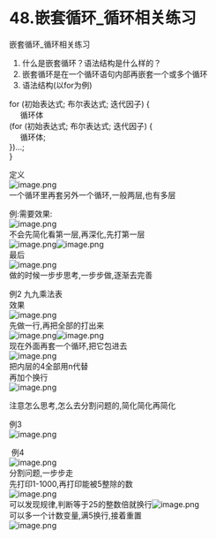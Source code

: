 # 48.嵌套循环_循环相关练习

嵌套循环_循环相关练习<br />

1. 什么是嵌套循环？语法结构是什么样的？
  1. 嵌套循环是在一个循环语句内部再嵌套一个或多个循环
  1. 语法结构(以for为例)

for (初始表达式; 布尔表达式; 迭代因子) {<br />     循环体<br />(for (初始表达式; 布尔表达式; 迭代因子) {<br />     循环体;<br />})...;<br />}

定义<br />![image.png](https://cdn.nlark.com/yuque/0/2019/png/349894/1559101002669-cfb65e90-847d-46d3-8d7b-511963ea1189.png#align=left&display=inline&height=96&name=image.png&originHeight=96&originWidth=666&size=36334&status=done&width=666)<br />一个循环里再套另外一个循环,一般两层,也有多层

例:需要效果:<br />![image.png](https://cdn.nlark.com/yuque/0/2019/png/349894/1559101182826-276624f1-7ab9-4814-8eeb-930056000b2a.png#align=left&display=inline&height=75&name=image.png&originHeight=75&originWidth=126&size=11742&status=done&width=126)<br />不会先简化看第一层,再深化,先打第一层<br />![image.png](https://cdn.nlark.com/yuque/0/2019/png/349894/1559101124793-fe504290-7ec2-4ec6-bfbc-baced0cb01d6.png#align=left&display=inline&height=31&name=image.png&originHeight=31&originWidth=128&size=6499&status=done&width=128)![image.png](https://cdn.nlark.com/yuque/0/2019/png/349894/1559101128516-bd80d13e-1fe4-4c04-a304-cf052bdcee10.png#align=left&display=inline&height=67&name=image.png&originHeight=67&originWidth=36&size=3085&status=done&width=36)<br />最后<br />![image.png](https://cdn.nlark.com/yuque/0/2019/png/349894/1559101221761-3818160f-286d-4875-86f5-c011250feb61.png#align=left&display=inline&height=127&name=image.png&originHeight=127&originWidth=208&size=27889&status=done&width=208)<br />做的时候一步步思考,一步步做,逐渐去完善

例2 九九乘法表<br />效果<br />![image.png](https://cdn.nlark.com/yuque/0/2019/png/349894/1559101260460-98579b8a-0adf-4799-9b4c-49af2710e6b1.png#align=left&display=inline&height=148&name=image.png&originHeight=148&originWidth=372&size=62530&status=done&width=372)<br />先做一行,再把全部的打出来<br />![image.png](https://cdn.nlark.com/yuque/0/2019/png/349894/1559101372401-833ac1d7-377a-4134-aa8d-deb703153c9a.png#align=left&display=inline&height=42&name=image.png&originHeight=42&originWidth=229&size=12677&status=done&width=229)![image.png](https://cdn.nlark.com/yuque/0/2019/png/349894/1559101385217-83e57785-7c0c-4be1-b7e3-45baed7a2891.png#align=left&display=inline&height=17&name=image.png&originHeight=17&originWidth=285&size=10123&status=done&width=285)<br />现在外面再套一个循环,把它包进去<br />![image.png](https://cdn.nlark.com/yuque/0/2019/png/349894/1559101423912-a68265d3-0a64-4aad-96fd-a870a49ce351.png#align=left&display=inline&height=61&name=image.png&originHeight=61&originWidth=240&size=16960&status=done&width=240)<br />把内层的4全部用n代替<br />再加个换行<br />![image.png](https://cdn.nlark.com/yuque/0/2019/png/349894/1559101462947-a861dec2-d9e1-4ac7-a009-15d51cf87175.png#align=left&display=inline&height=61&name=image.png&originHeight=61&originWidth=234&size=18179&status=done&width=234)

注意怎么思考,怎么去分割问题的,简化简化再简化

例3<br />![image.png](https://cdn.nlark.com/yuque/0/2019/png/349894/1559101623785-7e581af2-d2e4-4f46-a2f5-5962af7b6955.png#align=left&display=inline&height=276&name=image.png&originHeight=276&originWidth=369&size=99251&status=done&width=369)

 例4<br />![image.png](https://cdn.nlark.com/yuque/0/2019/png/349894/1559101685150-9ca646fc-c822-4a2f-938a-7084c354bae0.png#align=left&display=inline&height=41&name=image.png&originHeight=41&originWidth=338&size=17150&status=done&width=338)<br />分割问题,一步步走<br />先打印1-1000,再打印能被5整除的数<br />![image.png](https://cdn.nlark.com/yuque/0/2019/png/349894/1559101792977-617ef8a9-2fb1-4a05-8600-3e6a01b6c67f.png#align=left&display=inline&height=69&name=image.png&originHeight=69&originWidth=317&size=22905&status=done&width=317)<br />可以发现规律,判断等于25的整数倍就换行![image.png](https://cdn.nlark.com/yuque/0/2019/png/349894/1559101835105-1697b306-2f8b-44b7-a8af-892c6e319576.png#align=left&display=inline&height=35&name=image.png&originHeight=35&originWidth=114&size=6479&status=done&width=114)<br />可以多一个计数变量,满5换行,接着重置<br />![image.png](https://cdn.nlark.com/yuque/0/2019/png/349894/1559101920975-4f1e3a37-536f-4414-b6fc-b55221130a4b.png#align=left&display=inline&height=126&name=image.png&originHeight=126&originWidth=207&size=25687&status=done&width=207)


